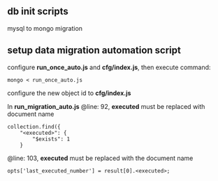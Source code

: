 ## db init scripts

mysql to mongo migration

## setup data migration automation script
configure **run_once_auto.js** and **cfg/index.js**, then
execute command:
```
mongo < run_once_auto.js
```
configure the new object id to **cfg/index.js**

In **run_migration_auto.js** @line: 92, **executed** must be replaced with document name
```
collection.find({
    "<executed>": {
        "$exists": 1
    }
```
@line: 103, **executed** must be replaced with the document name
```
opts['last_executed_number'] = result[0].<executed>;
```
